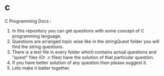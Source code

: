 # c
C Programming Docs :
1. In this repository you can get questions with some concept of C programming language.
2. Questions are arranged topic wise like in the stringQuest folder you will find the string questions.
3. There is a text file in every folder which contains actual questions and "quest" files (Or .c files) have the solution of that particular question.
4. If you have better solution of any question then please suggest it.
5. Lets make it batter together.